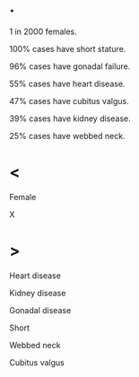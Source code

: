 # .

1 in 2000 females.

100% cases have short stature.

96% cases have gonadal failure.

55% cases have heart disease.

47% cases have cubitus valgus.

39% cases have kidney disease.

25% cases have webbed neck.

# <

Female

X

# >

Heart disease

Kidney disease

Gonadal disease

Short

Webbed neck

Cubitus valgus
